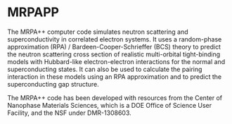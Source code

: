# MRPAPP

The MRPA++ computer code simulates neutron scattering and 
superconductivity in correlated electron systems. It uses 
a random-phase approximation (RPA) / Bardeen-Cooper-Schrieffer (BCS) 
theory to predict the neutron scattering cross section of realistic 
multi-orbital tight-binding models with Hubbard-like electron-electron 
interactions for the normal and superconducting states. It can also be 
used to calculate the pairing interaction in these models using an RPA 
approximation and to predict the superconducting gap structure. 

The MRPA++ code has been developed with resources from the Center of Nanophase Materials Sciences, which is a DOE Office of Science User Facility, and the NSF under DMR-1308603. 
